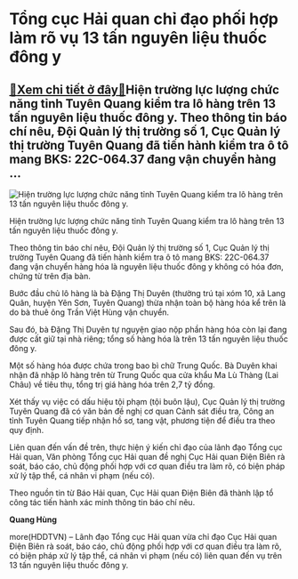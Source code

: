 Tổng cục Hải quan chỉ đạo phối hợp làm rõ vụ 13 tấn nguyên liệu thuốc đông y
============================================================================

[:gift:Xem chi tiết ở đây:gift:](https://hddtvn.com/tong-cuc-hai-quan-chi-dao-phoi-hop-lam-ro-vu-13-tan-nguyen-lieu-thuoc-dong-y/)Hiện trường lực lượng chức năng tỉnh Tuyên Quang kiểm tra lô hàng trên 13 tấn nguyên liệu thuốc đông y. Theo thông tin báo chí nêu, Đội Quản lý thị trường số 1, Cục Quản lý thị trường Tuyên Quang đã tiến hành kiểm tra ô tô mang BKS: 22C-064.37 đang vận chuyển hàng …
--------------------------------------------------------------------------------------------------------------------------------------------------------------------------------------------------------------------------------------------------------------------------





![Hiện trường lực lượng chức năng tỉnh Tuyên Quang kiểm tra lô hàng trên 13 tấn nguyên liệu thuốc đông y.](https://hddtvn.com/wp-content/uploads/2021/01/5618_dl-16041460019291837860392.jpg "Hiện trường lực lượng chức năng tỉnh Tuyên Quang kiểm tra lô hàng trên 13 tấn nguyên liệu thuốc đông y.")


Hiện trường lực lượng chức năng tỉnh Tuyên Quang kiểm tra lô hàng trên 13 tấn nguyên liệu thuốc đông y.



Theo thông tin báo chí nêu, Đội Quản lý thị trường số 1, Cục Quản lý thị trường Tuyên Quang đã tiến hành kiểm tra ô tô mang BKS: 22C-064.37 đang vận chuyển hàng hóa là nguyên liệu thuốc đông y không có hóa đơn, chứng từ trên địa bàn.


Bước đầu chủ lô hàng là bà Đặng Thị Duyên (thường trú tại xóm 10, xã Lang Quân, huyện Yên Sơn, Tuyên Quang) thừa nhận toàn bộ hàng hóa kể trên là do bà thuê ông Trần Việt Hùng vận chuyển.


Sau đó, bà Đặng Thị Duyên tự nguyện giao nộp phần hàng hóa còn lại đang được cất giữ tại nhà riêng; tổng số hàng hóa là trên 13 tấn nguyên liệu thuốc đông y.


Một số hàng hóa được chứa trong bao bì chữ Trung Quốc. Bà Duyên khai nhận đã nhập lô hàng trên từ Trung Quốc qua cửa khẩu Ma Lù Thàng (Lai Châu) về tiêu thụ, tổng trị giá hàng hóa trên 2,7 tỷ đồng.


Xét thấy vụ việc có dấu hiệu tội phạm (tội buôn lậu), Cục Quản lý thị trường Tuyên Quang đã có văn bản đề nghị cơ quan Cảnh sát điều tra, Công an tỉnh Tuyên Quang tiếp nhận hồ sơ, tang vật, phương tiện để điều tra theo quy định.


Liên quan đến vấn đề trên, thực hiện ý kiến chỉ đạo của lãnh đạo Tổng cục Hải quan, Văn phòng Tổng cục Hải quan đề nghị Cục Hải quan Điện Biên rà soát, báo cáo, chủ động phối hợp với cơ quan điều tra làm rõ, có biện pháp xử lý tập thể, cá nhân vi phạm (nếu có).


Theo nguồn tin từ Báo Hải quan, Cục Hải quan Điện Biên đã thành lập tổ công tác tiến hành xác minh thông tin báo chí nêu.




**Quang Hùng**



more(HDDTVN) – Lãnh đạo Tổng cục Hải quan vừa chỉ đạo Cục Hải quan Điện Biên rà soát, báo cáo, chủ động phối hợp với cơ quan điều tra làm rõ, có biện pháp xử lý tập thể, cá nhân vi phạm (nếu có) liên quan đến vụ trên 13 tấn nguyên liệu thuốc đông y.

